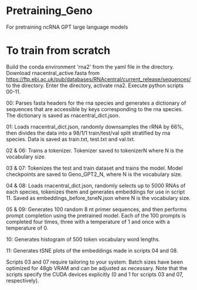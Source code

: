 # Pretraining_Geno
For pretraining ncRNA GPT large language models

# To train from scratch
Build the conda environment 'rna2' from the yaml file in the directory.
Download rnacentral_active.fasta from https://ftp.ebi.ac.uk/pub/databases/RNAcentral/current_release/sequences/ to the directory.
Enter the directory, activate rna2.
Execute python scripts 00-11.

00: Parses fasta headers for the rna species and generates a dictionary of sequences that are accessible by keys corresponding to the rna species. The dictionary is saved as rnacentral_dict.json. 

01: Loads rnacentral_dict.json, randomly downsamples the rRNA by 66%, then divides the data into a 98/1/1 train/test/val split stratified by rna species. Data is saved as train.txt, test.txt and val.txt.

02 & 06: Trains a tokenizer. Tokenizer saved to tokenizerN where N is the vocabulary size.

03 & 07: Tokenizes the test and train dataset and trains the model. Model checkpoints are saved to Geno_GPT2_N, where N is the vocabulary size. 

04 & 08: Loads rnacentral_dict.json, randomly selects up to 5000 RNAs of each species, tokenizes them and generates embeddings for use in script 11. Saved as embeddings_before_tsneN.json where N is the vocabulary size.

05 & 09: Generates 100 random 8 nt primer sequences, and then performs prompt completion using the pretrained model. Each of the 100 prompts is completed four times, three with a temperature of 1 and once with a temperature of 0.

10: Generates histogram of 500 token vocabulary word lengths.

11: Generates tSNE plots of the embeddings made in scripts 04 and 08.  

Scripts 03 and 07 require tailoring to your system. Batch sizes have been optimized for 48gb VRAM and can be adjusted as necessary. Note that the scripts specify the CUDA devices explicitly (0 and 1 for scripts 03 and 07, respectively). 
